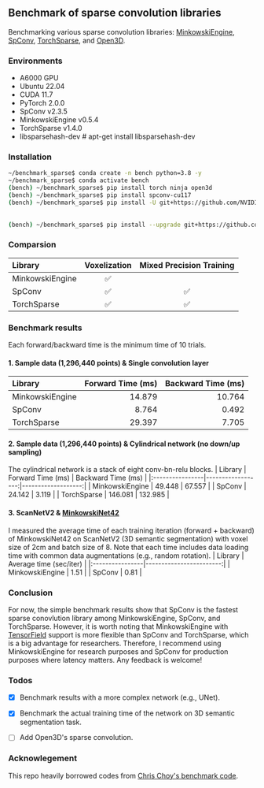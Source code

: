 ## Benchmark of sparse convolution libraries
Benchmarking various sparse convolution libraries: [MinkowskiEngine](https://github.com/NVIDIA/MinkowskiEngine), [SpConv](https://github.com/traveller59/spconv), [TorchSparse](https://github.com/mit-han-lab/torchsparse), and [Open3D](https://github.com/isl-org/Open3D).

### Environments
- A6000 GPU
- Ubuntu 22.04
- CUDA 11.7
- PyTorch 2.0.0
- SpConv v2.3.5
- MinkowskiEngine v0.5.4
- TorchSparse v1.4.0
- libsparsehash-dev # apt-get install libsparsehash-dev


### Installation
```bash
~/benchmark_sparse$ conda create -n bench python=3.8 -y
~/benchmark_sparse$ conda activate bench
(bench) ~/benchmark_sparse$ pip install torch ninja open3d
(bench) ~/benchmark_sparse$ pip install spconv-cu117
(bench) ~/benchmark_sparse$ pip install -U git+https://github.com/NVIDIA/MinkowskiEngine -v --no-deps \
                                                                                            --install-option="--blas_include_dirs=${CONDA_PREFIX}/include" \
                                                                                            --install-option="--blas=openblas"
(bench) ~/benchmark_sparse$ pip install --upgrade git+https://github.com/mit-han-lab/torchsparse.git@v1.4.0
```

### Comparsion
| Library         | Voxelization | Mixed Precision Training |
|:----------------|:------------:|:------------------------:|
| MinkowskiEngine | :white_check_mark: |  |
| SpConv          | :white_check_mark: | :white_check_mark: |
| TorchSparse     | :white_check_mark: | :white_check_mark: |


### Benchmark results
Each forward/backward time is the minimum time of 10 trials.
#### 1. Sample data (1,296,440 points) & Single convolution layer
| Library         | Forward Time (ms) | Backward Time (ms) |
|:----------------|------------------:|-------------------:|
| MinkowskiEngine | 14.879 | 10.764 |
| SpConv          |  8.764 |  0.492 |
| TorchSparse     | 29.397 |  7.705 |

#### 2. Sample data (1,296,440 points) & Cylindrical network (no down/up sampling)
The cylindrical network is a stack of eight conv-bn-relu blocks.
| Library         | Forward Time (ms) | Backward Time (ms) |
|:----------------|------------------:|-------------------:|
| MinkowskiEngine | 49.448 | 67.557 |
| SpConv          | 24.142 |  3.119 |
| TorchSparse     | 146.081 | 132.985 |

#### 3. ScanNetV2 & [MinkowskiNet42](https://openaccess.thecvf.com/content_CVPR_2019/papers/Choy_4D_Spatio-Temporal_ConvNets_Minkowski_Convolutional_Neural_Networks_CVPR_2019_paper.pdf)
I measured the average time of each training iteration (forward + backward) of MinkowskiNet42 on ScanNetV2 (3D semantic segmentation) with voxel size of 2cm and batch size of 8.
Note that each time includes data loading time with common data augmentations (e.g., random rotation).
| Library         | Average time (sec/iter) |
|:----------------|------------------------:|
| MinkowskiEngine | 1.51 |
| SpConv          | 0.81 |


### Conclusion
For now, the simple benchmark results show that SpConv is the fastest sparse conovlution library among MinkowskiEngine, SpConv, and TorchSparse.
However, it is worth noting that MinkowskiEngine with [TensorField](https://github.com/NVIDIA/MinkowskiEngine/blob/master/MinkowskiEngine/MinkowskiTensorField.py) support is more flexible than SpConv and TorchSparse, which is a big advantage for researchers.
Therefore, I recommend using MinkowskiEngine for research purposes and SpConv for production purposes where latency matters.
Any feedback is welcome!

### Todos
- [x] Benchmark results with a more complex network (e.g., UNet).
- [x] Benchmark the actual training time of the network on 3D semantic segmentation task.
- [ ] Add Open3D's sparse convolution.


### Acknowlegement
This repo heavily borrowed codes from [Chris Choy's benchmark code](https://gist.github.com/chrischoy/d8e971daf8308aa1dcba1524bf1fd91a).